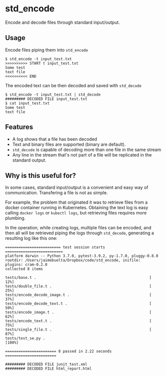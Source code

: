 # std_encode

Encode and decode files through standard input/output.

## Usage

Encode files piping them into `std_encode`

```
$ std_encode -t input_test.txt
>>>>>>>>>> START t input_test.txt
Some test
text file
<<<<<<<<<< END
```

The encoded text can be then decoded and saved with `std_decode`

```
$ std_encode -t input_test.txt | std_decode
######### DECODED FILE input_test.txt
$ cat input_test.txt
Some test
text file
```

## Features

- A log shows that a file has been decoded
- Text and binary files are supported (binary are default).
- `std_decode` is capable of decoding more than one file in the same stream
- Any line in the stream that's not part of a file will be replicated in the standard output.

## Why is this useful for?

In some cases, standard input/output is a convenient and easy way of communication. Transfering a file is not as simple.

For example, the problem that originated it was to retrieve files from a docker container running in Kubernetes. Obtaining the text log is easy calling `docker logs` or `kubectl logs`, but retrieving files requires more plumbing.

In the operation, while creating logs, multiple files can be encoded, and then all will be retrieved piping the logs through `std_decode`, generating a resulting log like this one:

```
========================= test session starts ==========================
platform darwin -- Python 3.7.0, pytest-3.9.2, py-1.7.0, pluggy-0.8.0
rootdir: /Users/jaimebuelta/Dropbox/code/std_encode, inifile:
plugins: cram-0.2.0
collected 8 items

tests/base.t .                                                   [ 12%]
tests/double_file.t .                                            [ 25%]
tests/encode_decode_image.t .                                    [ 37%]
tests/encode_decode_text.t .                                     [ 50%]
tests/encode_image.t .                                           [ 62%]
tests/encode_text.t .                                            [ 75%]
tests/single_file.t .                                            [ 87%]
tests/test_se.py .                                               [100%]

======================= 8 passed in 2.22 seconds =======================

######### DECODED FILE junit_test.xml
######### DECODED FILE html_report.html
```
